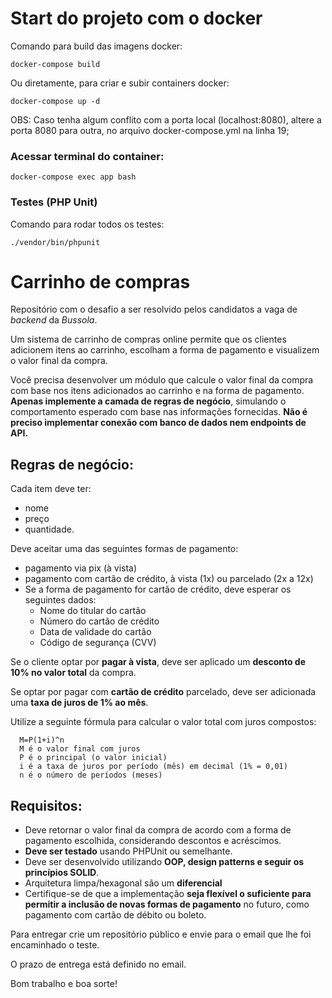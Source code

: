 # Start do projeto com o docker

Comando para build das imagens docker:

```
docker-compose build
```

Ou diretamente, para criar e  subir containers docker:

```
docker-compose up -d
```

OBS: Caso tenha algum conflito com a porta local (localhost:8080), altere a porta 8080 para outra, no arquivo docker-compose.yml na linha 19;

### Acessar terminal do container:

```
docker-compose exec app bash
```

### Testes (PHP Unit)

Comando para rodar todos os testes:

```
./vendor/bin/phpunit
```

# Carrinho de compras

Repositório com o desafio a ser resolvido pelos candidatos a vaga de _backend_ da _Bussola_.

Um sistema de carrinho de compras online permite que os clientes adicionem itens ao carrinho, escolham a forma de pagamento e visualizem o valor final da compra.

Você precisa desenvolver um módulo que calcule o valor final da compra com base nos itens adicionados ao carrinho e na forma de pagamento.
**Apenas implemente a camada de regras de negócio**, simulando o comportamento esperado com base nas informações fornecidas. **Não é preciso implementar conexão com banco de dados nem endpoints de API.**

## Regras de negócio:

Cada item deve ter:

- nome
- preço
- quantidade.

Deve aceitar uma das seguintes formas de pagamento:

- pagamento via pix (à vista)
- pagamento com cartão de crédito, à vista (1x) ou parcelado (2x a 12x)
- Se a forma de pagamento for cartão de crédito, deve esperar os seguintes dados:
  - Nome do titular do cartão
  - Número do cartão de crédito
  - Data de validade do cartão
  - Código de segurança (CVV)

Se o cliente optar por **pagar à vista**, deve ser aplicado um **desconto de 10% no valor total** da compra.

Se optar por pagar com **cartão de crédito** parcelado, deve ser adicionada uma **taxa de juros de 1% ao mês**.

Utilize a seguinte fórmula para calcular o valor total com juros compostos:

```
  M=P(1+i)^n
  M é o valor final com juros
  P é o principal (o valor inicial)
  i é a taxa de juros por período (mês) em decimal (1% = 0,01)
  n é o número de períodos (meses)
```

## Requisitos:

- Deve retornar o valor final da compra de acordo com a forma de pagamento escolhida, considerando descontos e acréscimos.
- **Deve ser testado** usando PHPUnit ou semelhante.
- Deve ser desenvolvido utilizando **OOP, design patterns e seguir os princípios SOLID**.
- Arquitetura limpa/hexagonal são um **diferencial**
- Certifique-se de que a implementação **seja flexível o suficiente para permitir a inclusão de novas formas de pagamento** no futuro, como pagamento com cartão de débito ou boleto.

Para entregar crie um repositório público e envie para o email que lhe foi encaminhado o teste.

O prazo de entrega está definido no email.

Bom trabalho e boa sorte!
